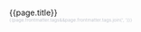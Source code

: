 <div style="display: flex; flex-direction: column">
    <div v-for="page of $site.pages.filter(item => item.path !== '/' && item.title && item.path.split('/')[1] === 'posts')" :key="page.key" style="padding: 20px 0; margin-left: 25%; text-align: left;">
        <router-link :to="page.path">
            {{page.title}}
            <div style="color: #c2c5cd; font-size: .5rem;">{{page.frontmatter.tags&&page.frontmatter.tags.join(',  ')}}</div>
        </router-link>
    </div>
</div>
